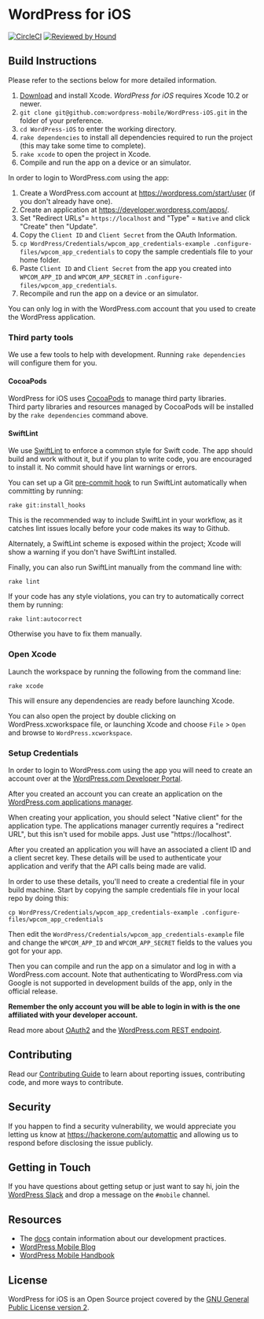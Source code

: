 # WordPress for iOS #

[![CircleCI](https://circleci.com/gh/wordpress-mobile/WordPress-iOS.svg?style=svg)](https://circleci.com/gh/wordpress-mobile/WordPress-iOS)
[![Reviewed by Hound](https://img.shields.io/badge/Reviewed_by-Hound-8E64B0.svg)](https://houndci.com)

## Build Instructions

Please refer to the sections below for more detailed information.

1. [Download](https://developer.apple.com/downloads/index.action) and install Xcode. *WordPress for iOS* requires Xcode 10.2 or newer.
1. `git clone git@github.com:wordpress-mobile/WordPress-iOS.git` in the folder of your preference.
1. `cd WordPress-iOS` to enter the working directory.
1. `rake dependencies` to install all dependencies required to run the project (this may take some time to complete).
1. `rake xcode` to open the project in Xcode. 
1. Compile and run the app on a device or an simulator.

In order to login to WordPress.com using the app:

1. Create a WordPress.com account at https://wordpress.com/start/user (if you don't already have one).
1. Create an application at https://developer.wordpress.com/apps/.
1. Set "Redirect URLs"= `https://localhost` and "Type" = `Native` and click "Create" then "Update".
1. Copy the `Client ID` and `Client Secret` from the OAuth Information. 
1. `cp WordPress/Credentials/wpcom_app_credentials-example .configure-files/wpcom_app_credentials` to copy the sample credentials file to your home folder.
1. Paste `Client ID` and `Client Secret` from the app you created into `WPCOM_APP_ID` and `WPCOM_APP_SECRET` in `.configure-files/wpcom_app_credentials`.
1. Recompile and run the app on a device or an simulator.

You can only log in with the WordPress.com account that you used to create the WordPress application.

### Third party tools

We use a few tools to help with development. Running `rake dependencies` will configure them for you.

#### CocoaPods

WordPress for iOS uses [CocoaPods](http://cocoapods.org/) to manage third party libraries.  
Third party libraries and resources managed by CocoaPods will be installed by the `rake dependencies` command above.

#### SwiftLint

We use [SwiftLint](https://github.com/realm/SwiftLint) to enforce a common style for Swift code. The app should build and work without it, but if you plan to write code, you are encouraged to install it. No commit should have lint warnings or errors.

You can set up a Git [pre-commit hook](https://git-scm.com/book/en/v2/Customizing-Git-Git-Hooks) to run SwiftLint automatically when committing by running:

`rake git:install_hooks`

This is the recommended way to include SwiftLint in your workflow, as it catches lint issues locally before your code makes its way to Github.

Alternately, a SwiftLint scheme is exposed within the project; Xcode will show a warning if you don't have SwiftLint installed.

Finally, you can also run SwiftLint manually from the command line with:

`rake lint`

If your code has any style violations, you can try to automatically correct them by running:

`rake lint:autocorrect`

Otherwise you have to fix them manually.

### Open Xcode

Launch the workspace by running the following from the command line:

`rake xcode`

This will ensure any dependencies are ready before launching Xcode. 

You can also open the project by double clicking on WordPress.xcworkspace file, or launching Xcode and choose `File` > `Open` and browse to `WordPress.xcworkspace`.

### Setup Credentials

In order to login to WordPress.com using the app you will need to create an account over at the [WordPress.com Developer Portal](https://developer.wordpress.com).

After you created an account you can create an application on the [WordPress.com applications manager](https://developer.wordpress.com/apps/).

When creating your application, you should select "Native client" for the application type. The applications manager currently requires a "redirect URL", but this isn't used for mobile apps. Just use "https://localhost".

After you created an application you will have an associated a client ID and a client secret key. These details will be used to authenticate your application and verify that the API calls being made are valid. 

In order to use these details, you'll need to create a credential file in your build machine. Start by copying the sample credentials file in your local repo by doing this:

`cp WordPress/Credentials/wpcom_app_credentials-example .configure-files/wpcom_app_credentials`

Then edit the `WordPress/Credentials/wpcom_app_credentials-example` file and change the `WPCOM_APP_ID` and `WPCOM_APP_SECRET` fields to the values you got for your app.

Then you can compile and run the app on a simulator and log in with a WordPress.com account.  Note that authenticating to WordPress.com via Google is not supported in development builds of the app, only in the official release.

**Remember the only account you will be able to login in with is the one affiliated with your developer account.** 

Read more about [OAuth2](https://developer.wordpress.com/docs/oauth2/) and the [WordPress.com REST endpoint](https://developer.wordpress.com/docs/api/).

## Contributing

Read our [Contributing Guide](CONTRIBUTING.md) to learn about reporting issues, contributing code, and more ways to contribute.

## Security

If you happen to find a security vulnerability, we would appreciate you letting us know at https://hackerone.com/automattic and allowing us to respond before disclosing the issue publicly.

## Getting in Touch ##

If you have questions about getting setup or just want to say hi, join the [WordPress Slack](https://chat.wordpress.org) and drop a message on the `#mobile` channel.

## Resources

- The [docs](docs/) contain information about our development practices.
- [WordPress Mobile Blog](http://make.wordpress.org/mobile)
- [WordPress Mobile Handbook](http://make.wordpress.org/mobile/handbook/)

## License

WordPress for iOS is an Open Source project covered by the [GNU General Public License version 2](LICENSE).
